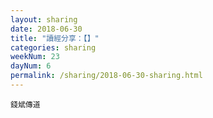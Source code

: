 ```yaml
---
layout: sharing
date: 2018-06-30
title: "讀經分享：【】"
categories: sharing
weekNum: 23
dayNum: 6
permalink: /sharing/2018-06-30-sharing.html
---
```


`錢斌傳道`
